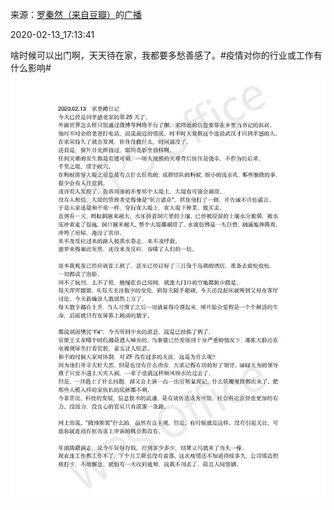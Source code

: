 来源：[罗秦然（来自豆瓣）](https://www.douban.com/people/165196163/)的[广播](https://www.douban.com/people/165196163/status/2808584056/)


2020-02-13_17:13:41


啥时候可以出门啊，天天待在家，我都要多愁善感了。&#35;疫情对你的行业或工作有什么影响&#35;
![](./pic/2020-02-13_17:13:41-罗秦然的广播1.jpg)  

